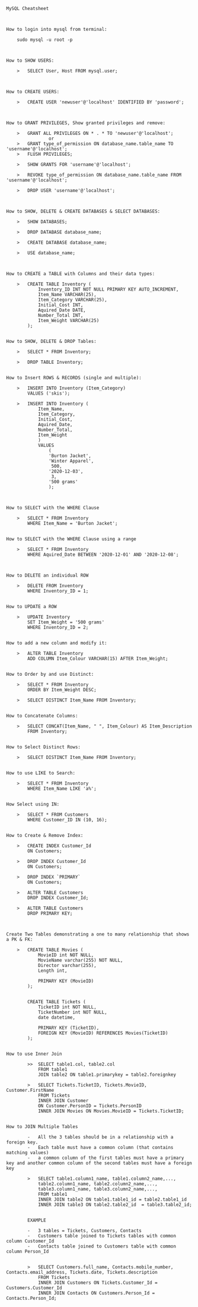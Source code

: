    
    
    MySQL Cheatsheet
    

    
    How to login into mysql from terminal:

        sudo mysql -u root -p

            

    How to SHOW USERS:

        >   SELECT User, Host FROM mysql.user;



    How to CREATE USERS:

        >   CREATE USER 'newuser'@'localhost' IDENTIFIED BY 'password';



    How to GRANT PRIVILEGES, Show granted privileges and remove:

        >   GRANT ALL PRIVILEGES ON * . * TO 'newuser'@'localhost';
                    or
        >   GRANT type_of_permission ON database_name.table_name TO 'username'@'localhost';
        >   FLUSH PRIVILEGES;

        >   SHOW GRANTS FOR 'username'@'localhost';

        >   REVOKE type_of_permission ON database_name.table_name FROM 'username'@'localhost';

        >   DROP USER 'username'@'localhost';



    How to SHOW, DELETE & CREATE DATABASES & SELECT DATABASES:

        >   SHOW DATABASES;

        >   DROP DATABASE database_name;

        >   CREATE DATABASE database_name;

        >   USE database_name;



    How to CREATE a TABLE with Columns and their data types:

        >   CREATE TABLE Inventory (
                Inventory_ID INT NOT NULL PRIMARY KEY AUTO_INCREMENT,
                Item_Name VARCHAR(25), 
                Item_Category VARCHAR(25),
                Initial_Cost INT,
                Aquired_Date DATE,
                Number_Total INT,
                Item_Weight VARCHAR(25)
            );


    How to SHOW, DELETE & DROP Tables:

        >   SELECT * FROM Inventory;

        >   DROP TABLE Inventory;


    How to Insert ROWS & RECORDS (single and multiple):

        >   INSERT INTO Inventory (Item_Category)
            VALUES ('skis');

        >   INSERT INTO Inventory (
                Item_Name, 
                Item_Category, 
                Initial_Cost,
                Aquired_Date,
                Number_Total,
                Item_Weight
                ) 
                VALUES
                    (
                    'Burton Jacket', 
                    'Winter Apparel', 
                     500,
                    '2020-12-03',
                     3,
                    '500 grams'
                    );



    How to SELECT with the WHERE Clause

        >   SELECT * FROM Inventory
            WHERE Item_Name = 'Burton Jacket';


    How to SELECT with the WHERE Clause using a range

        >   SELECT * FROM Inventory
            WHERE Aquired_Date BETWEEN '2020-12-01' AND '2020-12-08';



    How to DELETE an individual ROW

        >   DELETE FROM Inventory
            WHERE Inventory_ID = 1;


    How to UPDATE a ROW

        >   UPDATE Inventory
            SET Item_Weight = '500 grams'
            WHERE Inventory_ID = 2;


    How to add a new column and modify it:

        >   ALTER TABLE Inventory
            ADD COLUMN Item_Colour VARCHAR(15) AFTER Item_Weight; 


    How to Order by and use Distinct:

        >   SELECT * FROM Inventory
            ORDER BY Item_Weight DESC;

        >   SELECT DISTINCT Item_Name FROM Inventory;


    How to Concatenate Columns:

        >   SELECT CONCAT(Item_Name, " ", Item_Colour) AS Item_Description
            FROM Inventory; 


    How to Select Distinct Rows:

        >   SELECT DISTINCT Item_Name FROM Inventory;


    How to use LIKE to Search:

        >   SELECT * FROM Inventory
            WHERE Item_Name LIKE 'a%'; 


    How Select using IN:

        >   SELECT * FROM Customers
            WHERE Customer_ID IN (10, 16);


    How to Create & Remove Index:

        >   CREATE INDEX Customer_Id 
            ON Customers;

        >   DROP INDEX Customer_Id 
            ON Customers;

        >   DROP INDEX `PRIMARY` 
            ON Customers;

        >   ALTER TABLE Customers 
            DROP INDEX Customer_Id;

        >   ALTER TABLE Customers 
            DROP PRIMARY KEY;



    Create Two Tables demonstrating a one to many relationship that shows a PK & FK:

        >   CREATE TABLE Movies (
                MovieID int NOT NULL,
                MovieName varchar(255) NOT NULL,
                Director varchar(255),
                Length int,

                PRIMARY KEY (MovieID)
            );


            CREATE TABLE Tickets (
                TicketID int NOT NULL,
                TicketNumber int NOT NULL,
                date datetime,

                PRIMARY KEY (TicketID),
                FOREIGN KEY (MovieID) REFERENCES Movies(TicketID)
            );


    How to use Inner Join

            >>  SELECT table1.col, table2.col
                FROM table1
                JOIN table2 ON table1.primarykey = table2.foreignkey

            >   SELECT Tickets.TicketID, Tickets.MovieID, Customer.FirstName
                FROM Tickets
                INNER JOIN Customer
                ON Customer.PersonID = Tickets.PersonID
                INNER JOIN Movies ON Movies.MovieID = Tickets.TicketID;


    How to JOIN Multiple Tables

            -   All the 3 tables should be in a relationship with a foreign key.
            -   Each table must have a common column (that contains matching values)
            -   a common column of the first tables must have a primary key and another common column of the second tables must have a foreign key

            >   SELECT table1.column1_name, table1.column2_name,..., 
                table2.column1_name, table2.column2_name,..., 
                table3.column1_name, table3.column2_name,..., 
                FROM table1
                INNER JOIN table2 ON table1.table1_id = table2.table1_id 
                INNER JOIN table3 ON table2.table2_id  = table3.table2_id;


            EXAMPLE
    
            -   3 tables = Tickets, Customers, Contacts
            -   Customers table joined to Tickets tables with common column Customer_Id
            -   Contacts table joined to Customers table with common column Person_Id


            >   SELECT Customers.full_name, Contacts.mobile_number, Contacts.email_address, Tickets.date, Tickets.description 
                FROM Tickets
                INNER JOIN Customers ON Tickets.Customer_Id = Customers.Customer_Id
                INNER JOIN Contacts ON Customers.Person_Id = Contacts.Person_Id;

            



